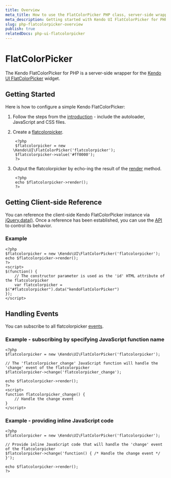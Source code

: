 ```yaml
---
title: Overview
meta_title: How to use the FlatColorPicker PHP class, server-side wrapper for Kendo UI FlatColorPicker widget
meta_description: Getting started with Kendo UI FlatColorPicker for PHP in quick steps - configure Kendo UI FlatColorPicker widget and operate Kendo UI FlatColorPicker events.
slug: php-flatcolorpicker-overview
publish: true
relatedDocs: php-ui-flatcolorpicker
---
```


# FlatColorPicker

The Kendo FlatColorPicker for PHP is a server-side wrapper for the [Kendo UI FlatColorPicker](http://docs.kendoui.com/api/web/flatcolorpicker) widget.

## Getting Started

Here is how to configure a simple Kendo FlatColorPicker:

1. Follow the steps from the [introduction](/getting-started/using-kendo-with/php/introduction) - include the autoloader, JavaScript and CSS files.

2. Create a [flatcolorpicker](/api/wrappers/php/Kendo/UI/FlatColorPicker).

        <?php
        $flatcolorpicker = new \Kendo\UI\FlatColorPicker('flatcolorpicker');
        $flatcolorpicker->value('#ff0000');
        ?>

3. Output the flatcolorpicker by echo-ing the result of the [render](/api/wrappers/php/Kendo/UI/Widget#render) method.

        <?php
        echo $flatcolorpicker->render();
        ?>

## Getting Client-side Reference

You can reference the client-side Kendo FlatColorPicker instance via [jQuery.data()](http://api.jquery.com/jQuery.data/).
Once a reference has been established, you can use the [API](/api/web/flatcolorpicker#methods) to control its behavior.


### Example

    <?php
    $flatcolorpicker = new \Kendo\UI\FlatColorPicker('flatcolorpicker');
    echo $flatcolorpicker->render();
    ?>
    <script>
    $(function() {
        // The constructor parameter is used as the 'id' HTML attribute of the flatcolorpicker
        var flatcolorpicker = $("#flatcolorpicker").data("kendoFlatColorPicker")
    });
    </script>

## Handling Events

You can subscribe to all flatcolorpicker [events](/api/web/flatcolorpicker#events).

### Example - subscribing by specifying JavaScript function name

    <?php
    $flatcolorpicker = new \Kendo\UI\FlatColorPicker('flatcolorpicker');

    // The 'flatcolorpicker_change' JavaScript function will handle the 'change' event of the flatcolorpicker
    $flatcolorpicker->change('flatcolorpicker_change');

    echo $flatcolorpicker->render();
    ?>
    <script>
    function flatcolorpicker_change() {
        // Handle the change event
    }
    </script>

### Example - providing inline JavaScript code

    <?php
    $flatcolorpicker = new \Kendo\UI\FlatColorPicker('flatcolorpicker');

    // Provide inline JavaScript code that will handle the 'change' event of the flatcolorpicker
    $flatcolorpicker->change('function() { /* Handle the change event */ }');

    echo $flatcolorpicker->render();
    ?>
